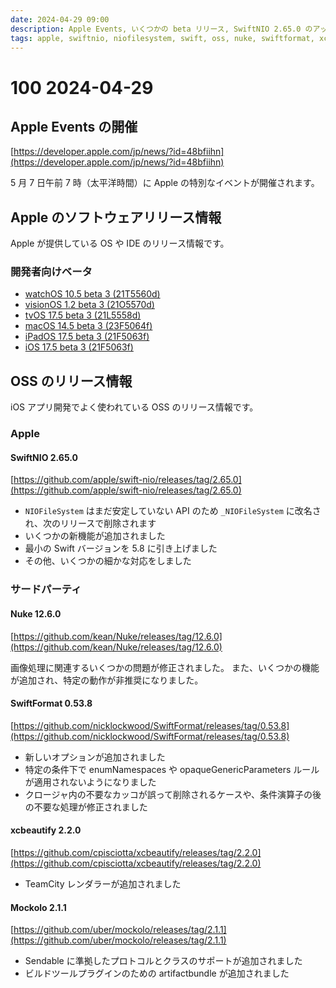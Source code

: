 ```yaml
---
date: 2024-04-29 09:00
description: Apple Events, いくつかの beta リリース, SwiftNIO 2.65.0 のアップデート、ほか
tags: apple, swiftnio, niofilesystem, swift, oss, nuke, swiftformat, xcbeautify, mockolo, sendable, artifactbundle
---
```

# 100 2024-04-29

## Apple Events の開催

[https://developer.apple.com/jp/news/?id=48bfiihn](https://developer.apple.com/jp/news/?id=48bfiihn)

5 月 7 日午前 7 時（太平洋時間）に Apple の特別なイベントが開催されます。

## Apple のソフトウェアリリース情報

Apple が提供している OS や IDE のリリース情報です。

### 開発者向けベータ

- [watchOS 10.5 beta 3 (21T5560d)](https://developer.apple.com/news/releases/?id=04162024a)
- [visionOS 1.2 beta 3 (21O5570d)](https://developer.apple.com/news/releases/?id=04162024a)
- [tvOS 17.5 beta 3 (21L5558d)](https://developer.apple.com/news/releases/?id=04162024a)
- [macOS 14.5 beta 3 (23F5064f)](https://developer.apple.com/news/releases/?id=04162024a)
- [iPadOS 17.5 beta 3 (21F5063f)](https://developer.apple.com/news/releases/?id=04162024a)
- [iOS 17.5 beta 3 (21F5063f)](https://developer.apple.com/news/releases/?id=04162024a)

## OSS のリリース情報

iOS アプリ開発でよく使われている OSS のリリース情報です。

### Apple

#### SwiftNIO 2.65.0

[https://github.com/apple/swift-nio/releases/tag/2.65.0](https://github.com/apple/swift-nio/releases/tag/2.65.0)

- `NIOFileSystem` はまだ安定していない API のため `_NIOFileSystem` に改名され、次のリリースで削除されます
- いくつかの新機能が追加されました
- 最小の Swift バージョンを 5.8 に引き上げました
- その他、いくつかの細かな対応をしました

### サードパーティ

#### Nuke 12.6.0

[https://github.com/kean/Nuke/releases/tag/12.6.0](https://github.com/kean/Nuke/releases/tag/12.6.0)

画像処理に関連するいくつかの問題が修正されました。
また、いくつかの機能が追加され、特定の動作が非推奨になりました。

#### SwiftFormat 0.53.8

[https://github.com/nicklockwood/SwiftFormat/releases/tag/0.53.8](https://github.com/nicklockwood/SwiftFormat/releases/tag/0.53.8)

- 新しいオプションが追加されました
- 特定の条件下で enumNamespaces や opaqueGenericParameters ルールが適用されないようになりました
- クロージャ内の不要なカッコが誤って削除されるケースや、条件演算子の後の不要な処理が修正されました

#### xcbeautify 2.2.0

[https://github.com/cpisciotta/xcbeautify/releases/tag/2.2.0](https://github.com/cpisciotta/xcbeautify/releases/tag/2.2.0)

- TeamCity レンダラーが追加されました

#### Mockolo 2.1.1

[https://github.com/uber/mockolo/releases/tag/2.1.1](https://github.com/uber/mockolo/releases/tag/2.1.1)

- Sendable に準拠したプロトコルとクラスのサポートが追加されました
- ビルドツールプラグインのための artifactbundle が追加されました
